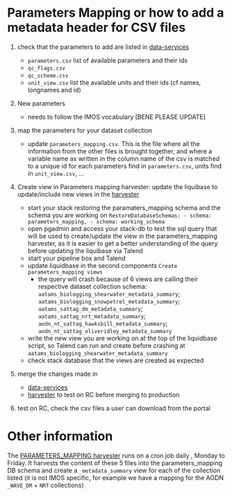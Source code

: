 # Parameters Mapping or how to add a metadata header for CSV files

1. check that the parameters to add are listed in [data-services](https://github.com/aodn/data-services/tree/master/PARAMETERS_MAPPING)
    * ```parameters.csv``` list of available parameters and their ids
    * ```qc_flags.csv```
    * ```qc_scheme.csv```
    * ```unit_view.csv``` list the available units and their ids (cf names, longnames and id)

1. New parameters
    * needs to follow the IMOS vocabulary [BENE PLEASE UPDATE]

1. map the parameters for your dataset collection
    * update ```parameters_mapping.csv```. This is the file where all the information from the other files is brought together, and where a variable name as written in the column name of the csv is matched to a unique id for each parameters find in ```parameters.csv```, units find in ```unit_view.csv```, ...

1. Create view in Parameters mapping harvester: update the liquibase to update/include new views in the [harvester](https://github.com/aodn/harvesters/tree/master/workspace/PARAMETERS_MAPPING)
    * start your stack restoring the paramaters_mapping schema and the schema you are working on
    ```RestoreDatabaseSchemas: - schema: parameters_mapping, - schema: working_schema```
    * open pgadmin and access your stack-db to test the sql query that will be used to create/update the view in the parameters_mapping harvester, as it is easier to get a better understanding of the query before updating the liquibase via Talend
    * start  your pipeline box and Talend 
    * update liquidbase in the second components ```Create parameters_mapping views``` 
        * the query will crash because of 6 views are calling their respective dataset collection schema: 
    `aatams_biologging_shearwater_metadata_summary`; 
    `aatams_biologging_snowpetrel_metadata_summary`; 
    `aatams_sattag_dm_metadata_summary`; 
    `aatams_sattag_nrt_metadata_summary`; 
    `aodn_nt_sattag_hawksbill_metadata_summary`; 
    `aodn_nt_sattag_oliveridley_metadata_summary`
    * write the new view you are working on at the top of the liquidbase script, so Talend can run and create before crashing at `aatams_biologging_shearwater_metadata_summary` 
    * check stack database that the views are created as expected

1. merge the changes made in
    * [data-services](https://github.com/aodn/data-services/tree/master/PARAMETERS_MAPPING) 
    * [harvester](https://github.com/aodn/harvesters/tree/master/workspace/PARAMETERS_MAPPING) to test on RC before merging to production

1. test on RC, check the csv files a user can download from the portal

# Other information
The [PARAMETERS_MAPPING harvester](https://github.com/aodn/harvesters/tree/master/workspace/PARAMETERS_MAPPING) runs on a cron job daily , Monday to Friday.
It harvests the content of these 5 files into the parameters_mapping DB schema and create a `_metadata_summary` view for each of the collection listed (it is not IMOS specific, for example we have a mapping for the AODN `_WAVE_DM` + `NRT` collections)

